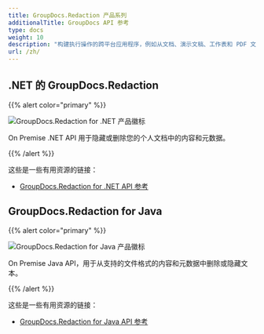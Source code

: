```yaml
---
title: GroupDocs.Redaction 产品系列
additionalTitle: GroupDocs API 参考
type: docs
weight: 10
description: "构建执行操作的跨平台应用程序，例如从文档、演示文稿、工作表和 PDF 文件中编辑、隐藏、删除内容和元数据"
url: /zh/
---
```


## .NET 的 GroupDocs.Redaction

{{% alert color="primary" %}} 

![GroupDocs.Redaction for .NET 产品徽标](../gdocs_net.png)

On Premise .NET API 用于隐藏或删除您的个人文档中的内容和元数据。

{{% /alert %}} 

这些是一些有用资源的链接：

- [GroupDocs.Redaction for .NET API 参考](/redaction/zh/net/)


## GroupDocs.Redaction for Java

{{% alert color="primary" %}}

![GroupDocs.Redaction for Java 产品徽标](../gdocs_java.png)

On Premise Java API，用于从支持的文件格式的内容和元数据中删除或隐藏文本。

{{% /alert %}}

这些是一些有用资源的链接：

- [GroupDocs.Redaction for Java API 参考](/redaction/java/)
